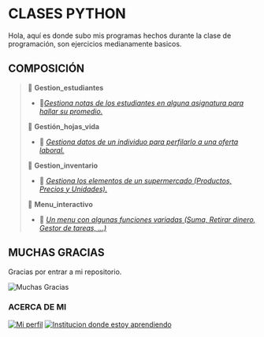 # CLASES PYTHON

Hola, aquí es donde subo mis programas hechos durante la clase de programación, son ejercicios medianamente basicos.

## COMPOSICIÓN
>📁 **Gestion_estudiantes**
>    - 📄[*Gestiona notas de los estudiantes en alguna asignatura para hallar su promedio.*](https://github.com/Sebas-p-s/Clases-Python/blob/main/Gestion_estudiantes/Gestor_estudiantes_programa.py)
> 
>📁 **Gestión_hojas_vida**
>    - 📄 [*Gestiona datos de un individuo para perfilarlo a una oferta laboral.*](https://github.com/Sebas-p-s/Clases-Python/blob/main/Gestion_hojas_vida/gestion_hojasvida.py)
>   
>📁 **Gestion_inventario**
>    - 📄 [*Gestiona los elementos de un supermercado (Productos, Precios y Unidades).*](https://github.com/Sebas-p-s/Clases-Python/blob/main/Gesti%C3%B3n_inventario/gestion_inventario.py)
>
>📁 **Menu_interactivo**
>    - 📄 [*Un menu con algunas funciones variadas (Suma, Retirar dinero, Gestor de tareas, ...)*](https://github.com/Sebas-p-s/Clases-Python/blob/main/Menu_interactivo/Solucionador%20Problemas%200.2.py)

## MUCHAS GRACIAS

Gracias por entrar a mi repositorio.

![Muchas Gracias](https://media.tenor.com/El89itaAWsIAAAAi/maxwell.gif)

### ACERCA DE MI
[![Mi perfil](https://img.shields.io/badge/Mi%20perfil-0011ff)](https://github.com/Sebas-p-s) [![Institucion donde estoy aprendiendo](https://img.shields.io/badge/Mi%20institución-ffd000)](https://es.wikipedia.org/wiki/Servicio_Nacional_de_Aprendizaje)

